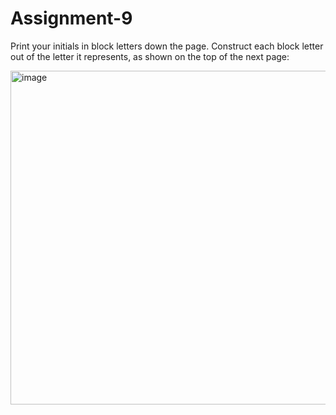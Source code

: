 # Assignment-9

Print your initials in block letters down the page. Construct each block letter out of the letter it represents, as shown on the top of the next page: 

<img width="534" alt="image" src="https://github.com/Internship-Program-2k24/Assignment-9/assets/141909281/f890f386-0b8d-4cf2-93a5-8043c53606e1">
